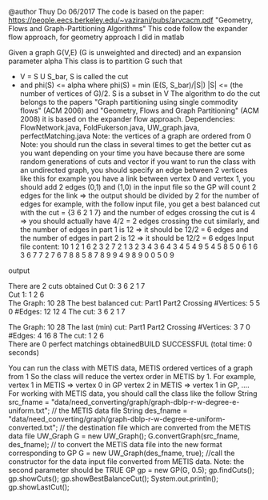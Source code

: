   @author Thuy Do
  06/2017
The code is based on the paper: https://people.eecs.berkeley.edu/~vazirani/pubs/arvcacm.pdf
"Geometry, Flows and Graph-Partitioning Algorithms"
This code follow the expander flow approach, for geometry approach I did in matlab

Given a graph G(V,E) (G is unweighted and directed) and an expansion parameter alpha
This class is to partition G
  such that
  + V = S U S_bar, S is called the cut
  + and phi(S) <= alpha
  where phi(S) = min (E(S, S_bar)/|S|) |S| <= (the number of vertices of G)/2. S is a subset in V
  The algorithm to do the cut belongs to the papers "Graph partitioning using single commodity flows" (ACM 2006)
  and "Geometry, Flows and Graph Partitioning" (ACM 2008)
  it is based on the expander flow approach.
  Dependencies: FlowNetwork.java, FoldFukerson.java, UW_graph.java, perfectMatching.java
  Note: the vertices of a graph are ordered from 0
  Note: you should run the class in several times to get the better cut as you want depending on your time you have because there are some random generations of cuts and vector
  if you want to run the class with an undirected graph, you should specify an edge between 2 vertices like this
  for example you have a link between vertex 0 and vertex 1, you should add 2 edges (0,1) and (1,0) in the input file
  so the GP will count 2 edges for the link => the output should be divided by 2 for the number of edges
  for example, with the follow input file, you get a best balanced cut with the cut = {3  6  2  1  7}
  and the number of edges crossing the cut is 4 => you should actually have 4/2 = 2 edges crossing the cut
  similarly,
  and the number of edges in part 1 is 12 => it should be 12/2 = 6 edges
  and the number of edges in part 2 is 12 => it should be 12/2 = 6 edges
  Input file content:
 10
1 2
1 6
2 3
2 7
2 1
3 2
3 4
3 6
4 3
4 5
4 9
5 4
5 8
5 0
6 1
6 3
6 7
7 2
7 6
7 8
8 5
8 7
8 9
9 4
9 8
9 0
0 5
0 9

 output

There are 2 cuts obtained
 Cut 0: 3  6  2  1  7  
 Cut 1: 1  2  6  
The Graph: 10   28
The best balanced cut: 
               Part1               Part2           Crossing
  #Vertices:       5                   5                   0
     #Edges:      12                  12                   4
 The cut:
3  6  2  1  7  

The Graph: 10   28
The last (min) cut: 
               Part1               Part2           Crossing
  #Vertices:       3                   7                   0
     #Edges:       4                  16                   8
 The cut: 
1  2  6  
There are 0 perfect matchings obtainedBUILD SUCCESSFUL (total time: 0 seconds)
 
 You can run the class with METIS data, METIS ordered vertices of a graph from 1
 So the class will reduce the vertex order in METIS by 1.
 For example, vertex 1 in METIS => vertex 0 in GP
              vertex 2 in METIS => vertex 1 in GP, ....
 For working with METIS data, you should call the class like the follow
 String src_fname = "data/need_converting/graph/graph-dblp-r-w-degree-e-uniform.txt"; // the METIS data file
  String des_fname = "data/need_converting/graph/graph-dblp-r-w-degree-e-uniform-converted.txt"; // the destination file which are converted from the METIS data file
  UW_Graph G = new UW_Graph();
  G.convertGraph(src_fname, des_fname); // to convert the METIS data file into the new format corresponding to GP
  G = new UW_Graph(des_fname, true); //call the constructor for the data input file converted from METIS data. Note: the second parameter should be TRUE
  GP gp = new GP(G, 0.5);
  gp.findCuts();
  gp.showCuts();
  gp.showBestBalanceCut();
  System.out.println();
  gp.showLastCut();
